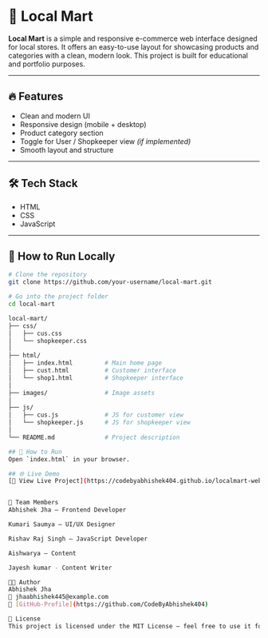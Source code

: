 # 🛒 Local Mart

**Local Mart** is a simple and responsive e-commerce web interface designed for local stores. It offers an easy-to-use layout for showcasing products and categories with a clean, modern look. This project is built for educational and portfolio purposes.

---

## 🔥 Features

- Clean and modern UI
- Responsive design (mobile + desktop)
- Product category section
- Toggle for User / Shopkeeper view *(if implemented)*
- Smooth layout and structure

---

## 🛠️ Tech Stack

- HTML
- CSS
- JavaScript

---

## 🚀 How to Run Locally

```bash
# Clone the repository
git clone https://github.com/your-username/local-mart.git

# Go into the project folder
cd local-mart

local-mart/
├── css/
│   ├── cus.css
│   └── shopkeeper.css
│
├── html/
│   ├── index.html         # Main home page
│   ├── cust.html          # Customer interface
│   └── shop1.html         # Shopkeeper interface
│
├── images/                # Image assets
│
├── js/
│   ├── cus.js             # JS for customer view
│   └── shopkeeper.js      # JS for shopkeeper view
│
└── README.md              # Project description

## 🚀 How to Run  
Open `index.html` in your browser.

## 🌐 Live Demo  
[🔗 View Live Project](https://codebyabhishek404.github.io/localmart-website/)


👥 Team Members
Abhishek Jha – Frontend Developer

Kumari Saumya – UI/UX Designer

Rishav Raj Singh – JavaScript Developer

Aishwarya – Content 

Jayesh kumar - Content Writer

👨‍💻 Author
Abhishek Jha
📧 jhaabhishek445@example.com
🔗 [GitHub-Profile](https://github.com/CodeByAbhishek404)

📄 License
This project is licensed under the MIT License – feel free to use it for learning or demo purposes.